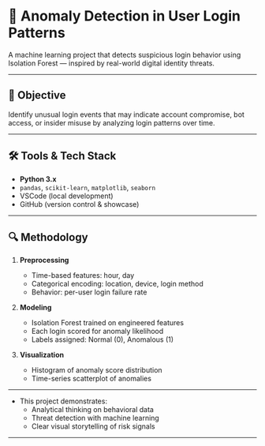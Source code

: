 # 🔐 Anomaly Detection in User Login Patterns

A machine learning project that detects suspicious login behavior using Isolation Forest — inspired by real-world digital identity threats.

---

## 🎯 Objective

Identify unusual login events that may indicate account compromise, bot access, or insider misuse by analyzing login patterns over time.

---

## 🛠️ Tools & Tech Stack

- **Python 3.x**
- `pandas`, `scikit-learn`, `matplotlib`, `seaborn`
- VSCode (local development)
- GitHub (version control & showcase)

---

## 🔍 Methodology

1. **Preprocessing**
   - Time-based features: hour, day
   - Categorical encoding: location, device, login method
   - Behavior: per-user login failure rate

2. **Modeling**
   - Isolation Forest trained on engineered features
   - Each login scored for anomaly likelihood
   - Labels assigned: Normal (0), Anomalous (1)

3. **Visualization**
   - Histogram of anomaly score distribution
   - Time-series scatterplot of anomalies

---

- This project demonstrates:
  - Analytical thinking on behavioral data
  - Threat detection with machine learning
  - Clear visual storytelling of risk signals

---


